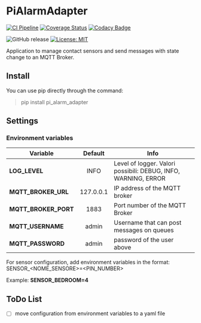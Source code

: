 # PiAlarmAdapter

[![CI Pipeline](https://github.com/francescoscanferla/PiAlarmAdapter/actions/workflows/ci.yml/badge.svg)](https://github.com/francescoscanferla/PiAlarmAdapter/actions/workflows/ci.yml) 
[![Coverage Status](https://coveralls.io/repos/github/francescoscanferla/PiAlarmAdapter/badge.svg?branch=main)](https://coveralls.io/github/francescoscanferla/PiAlarmAdapter?branch=main) 
[![Codacy Badge](https://app.codacy.com/project/badge/Grade/b7e2b28d810c4ff8873175f5bc5db68d)](https://app.codacy.com/gh/francescoscanferla/PiAlarmAdapter/dashboard?utm_source=gh&utm_medium=referral&utm_content=&utm_campaign=Badge_grade)

![GitHub release](https://img.shields.io/github/v/release/francescoscanferla/PiAlarmAdapter.svg)
[![License: MIT](https://img.shields.io/badge/License-MIT-yellow.svg)](https://opensource.org/licenses/MIT)



Application to manage contact sensors and send messages with state change to an MQTT Broker.

## Install
You can use pip directly through the command:
> pip install pi_alarm_adapter

## Settings

### Environment variables

| Variable             |  Default  | Info                                                           |
|----------------------|:---------:|----------------------------------------------------------------|
| **LOG_LEVEL**        |   INFO    | Level of logger. Valori possibili: DEBUG, INFO, WARNING, ERROR |
| **MQTT_BROKER_URL**  | 127.0.0.1 | IP address of the MQTT broker                                  |
| **MQTT_BROKER_PORT** |   1883    | Port number of the MQTT Broker                                 |
| **MQTT_USERNAME**    |   admin   | Username that can post messages on queues                      |
| **MQTT_PASSWORD**    |   admin   | password of the user above                                               |

For sensor configuration, add environment variables in the format:
SENSOR_<NOME_SENSORE>=<PIN_NUMBER>

Example: **SENSOR_BEDROOM=4**


## ToDo List
- [ ] move configuration from environment variables to a yaml file